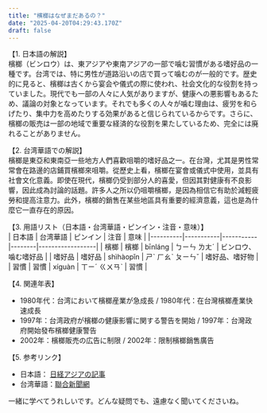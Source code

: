 ```yaml
---
title: "檳榔はなぜまだあるの？"
date: "2025-04-20T04:29:43.170Z"
draft: false
---
```


【1. 日本語の解説】  
檳榔（ビンロウ）は、東アジアや東南アジアの一部で噛む習慣がある嗜好品の一種です。台湾では、特に男性が道路沿いの店で買って噛むのが一般的です。歴史的に見ると、檳榔は古くから宴会や儀式の際に使われ、社会文化的な役割を持っていました。現代でも一部の人々に人気がありますが、健康への悪影響もあるため、議論の対象となっています。それでも多くの人々が噛む理由は、疲労を和らげたり、集中力を高めたりする効果があると信じられているからです。さらに、檳榔の販売は一部の地域で重要な経済的な役割を果たしているため、完全には廃れることがありません。

【2. 台湾華語での解説】  
檳榔是東亞和東南亞一些地方人們喜歡咀嚼的嗜好品之一。在台灣，尤其是男性常常會在路邊的店鋪買檳榔來咀嚼。從歷史上看，檳榔在宴會或儀式中使用，並具有社會文化意義。即使在現代，檳榔仍受到部分人的喜愛，但因其對健康有不良影響，因此成為討論的話題。許多人之所以仍咀嚼檳榔，是因為相信它有助於減輕疲勞和提高注意力。此外，檳榔的銷售在某些地區具有重要的經濟意義，這也是為什麼它一直存在的原因。

【3. 用語リスト（日本語・台湾華語・ピンイン・注音・意味）】  
| 日本語   | 台湾華語   | ピンイン  | 注音   | 意味               |
|----------|-----------|-----------|--------|------------------|
| 檳榔     | 檳榔     | bīnláng  | ㄅㄧㄣ ㄌㄤˊ | ビンロウ、噛む嗜好品 |
| 嗜好品   | 嗜好品   | shìhàopǐn | ㄕˋ ㄏㄠˋ ㄆㄧㄣˇ | 嗜好品、嗜好物     |
| 習慣     | 習慣     | xíguàn   | ㄒㄧˊ ㄍㄨㄢˋ | 習慣            |

【4. 関連年表】  
- 1980年代：台湾において檳榔産業が急成長 / 1980年代：在台灣檳榔產業快速成長  
- 1997年：台湾政府が檳榔の健康影響に関する警告を開始 / 1997年：台灣政府開始發布檳榔健康警告  
- 2002年：檳榔販売の広告に制限 / 2002年：限制檳榔銷售廣告  

【5. 参考リンク】  
- 日本語： [日経アジアの記事](https://asia.nikkei.com/)
- 台湾華語：[聯合新聞網](https://udn.com/)

一緒に学べてうれしいです。どんな疑問でも、遠慮なく聞いてくださいね。
